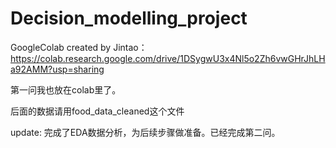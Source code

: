 # Decision_modelling_project


GoogleColab created by Jintao：
https://colab.research.google.com/drive/1DSygwU3x4Nl5o2Zh6vwGHrJhLHa92AMM?usp=sharing

第一问我也放在colab里了。

后面的数据请用food_data_cleaned这个文件


update: 完成了EDA数据分析，为后续步骤做准备。已经完成第二问。
